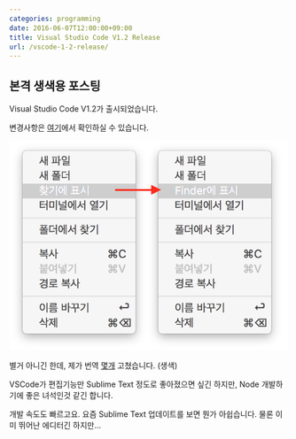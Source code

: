 ```yaml
---
categories: programming
date: 2016-06-07T12:00:00+09:00
title: Visual Studio Code V1.2 Release
url: /vscode-1-2-release/
---
```


## 본격 생색용 포스팅

Visual Studio Code V1.2가 출시되었습니다.

변경사항은 [여기](https://code.visualstudio.com/updates/May_2016)에서 확인하실 수 있습니다.

![번역 수정](01.png)

별거 아니긴 한데, 제가 번역 [몇개](https://github.com/Microsoft/vscode/pull/6381) 고쳤습니다. (생색)

VSCode가 편집기능만 Sublime Text 정도로 좋아졌으면 싶긴 하지만, Node 개발하기에 좋은 녀석인것 같긴 합니다.

개발 속도도 빠르고요. 요즘 Sublime Text 업데이트를 보면 뭔가 아쉽습니다. 물론 이미 뛰어난 에디터긴 하지만...
